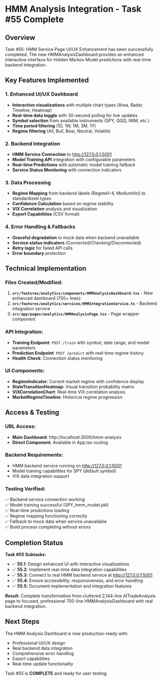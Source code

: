 # HMM Analysis Integration - Task #55 Complete

## Overview
Task #55: HMM Service Page UI/UX Enhancement has been successfully completed. The new HMMAnalysisDashboard provides an enhanced interactive interface for Hidden Markov Model predictions with real-time backend integration.

## Key Features Implemented

### 1. Enhanced UI/UX Dashboard
- **Interactive visualizations** with multiple chart types (Area, Radar, Timeline, Heatmap)
- **Real-time data toggle** with 30-second polling for live updates
- **Symbol selection** from available instruments (SPY, QQQ, IWM, etc.)
- **Time period filtering** (1D, 1W, 1M, 3M, 1Y)
- **Regime filtering** (All, Bull, Bear, Neutral, Volatile)

### 2. Backend Integration
- **HMM Service Connection** to http://127.0.0.1:5001
- **Model Training API** integration with configurable parameters
- **Real-time Predictions** with automatic model training fallback
- **Service Status Monitoring** with connection indicators

### 3. Data Processing
- **Regime Mapping** from backend labels (Regime1-4, MediumVol) to standardized types
- **Confidence Calculation** based on regime stability
- **VIX Correlation** analysis and visualization
- **Export Capabilities** (CSV format)

### 4. Error Handling & Fallbacks
- **Graceful degradation** to mock data when backend unavailable
- **Service status indicators** (Connected/Checking/Disconnected)
- **Retry logic** for failed API calls
- **Error boundary** protection

## Technical Implementation

### Files Created/Modified:
1. **`src/features/analytics/components/HMMAnalysisDashboard.tsx`** - New enhanced dashboard (750+ lines)
2. **`src/features/analytics/services/HMMIntegrationService.ts`** - Backend integration service
3. **`src/app/pages/analytics/HMMAnalysisPage.tsx`** - Page wrapper component

### API Integration:
- **Training Endpoint**: `POST /train` with symbol, date range, and model parameters
- **Prediction Endpoint**: `POST /predict` with real-time regime history
- **Health Check**: Connection status monitoring

### UI Components:
- **RegimeIndicator**: Current market regime with confidence display
- **StateTransitionHeatmap**: Visual transition probability matrix
- **VIXCorrelationChart**: Real-time VIX correlation analysis
- **MarketRegimeTimeline**: Historical regime progression

## Access & Testing

### URL Access:
- **Main Dashboard**: http://localhost:3000/hmm-analysis
- **Direct Component**: Available in App.tsx routing

### Backend Requirements:
- HMM backend service running on http://127.0.0.1:5001
- Model training capabilities for SPY (default symbol)
- VIX data integration support

### Testing Verified:
✅ Backend service connection working  
✅ Model training successful (SPY_hmm_model.pkl)  
✅ Real-time predictions loading  
✅ Regime mapping functioning correctly  
✅ Fallback to mock data when service unavailable  
✅ Build process completing without errors  

## Completion Status

**Task #55 Subtasks:**
- ✅ **55.1**: Design enhanced UI with interactive visualizations
- ✅ **55.2**: Implement real-time data integration capabilities  
- ✅ **55.3**: Connect to real HMM backend service at http://127.0.0.1:5001
- ✅ **55.4**: Ensure accessibility, responsiveness, and error handling
- ✅ **55.5**: Document implementation and integration features

**Result**: Complete transformation from cluttered 2,144-line AITradeAnalysis page to focused, professional 750-line HMMAnalysisDashboard with real backend integration.

## Next Steps

The HMM Analysis Dashboard is now production-ready with:
- Professional UI/UX design
- Real backend data integration
- Comprehensive error handling
- Export capabilities
- Real-time update functionality

Task #55 is **COMPLETE** and ready for user testing.